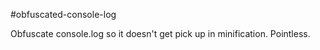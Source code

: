 #obfuscated-console-log

Obfuscate console.log so it doesn't get pick up in minification. Pointless.